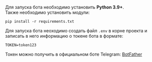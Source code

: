 Для запуска бота необходимо установить __Python 3.9+__. <br/>
Также необходимо установить модули:
```commandline
pip install -r requirements.txt
```
Для запуска бота неоходимо создать файл `.env` в корне проекта и записать в него информацию о токене бота в формате: 
```
TOKEN=token123
```
Токен можно получить в официальном боте Telegram: [BotFather](https://t.me/BotFather) 